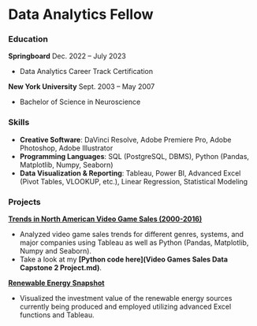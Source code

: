 # Data Analytics Fellow

### Education
**Springboard** 								            		        Dec. 2022 – July 2023
- Data Analytics Career Track Certification

**New York University** 							            		  Sept. 2003 – May 2007
- Bachelor of Science in Neuroscience 

### Skills
- **Creative Software**: DaVinci Resolve, Adobe Premiere Pro, Adobe Photoshop, Adobe Illustrator
- **Programming Languages**: SQL (PostgreSQL, DBMS), Python (Pandas, Matplotlib, Numpy, Seaborn)
- **Data Visualization & Reporting**: Tableau, Power BI, Advanced Excel (Pivot Tables, VLOOKUP, etc.), Linear Regression, Statistical Modeling

### Projects
**[Trends in North American Video Game Sales (2000-2016)](trends.html)**<br> 
- Analyzed video game sales trends for different genres, systems, and major companies using Tableau as well as Python (Pandas, Matplotlib, Numpy and Seaborn).
- Take a look at my **[Python code here](Video Games Sales Data Capstone 2 Project.md)**.

**[Renewable Energy Snapshot](viz.html)**
- Visualized the investment value of the renewable energy sources currently being produced and employed utilizing advanced Excel functions and Tableau.
